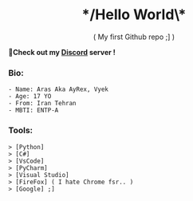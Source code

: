 <h1 class="title" align="center">*/Hello World\*</h1>
<p class="introduction" align="center">( My first Github repo ;] )</p>

💎**Check out my [Discord](https://discord.gg/jxTDYJ7Sjy) server !**
<!-- And don't open this video https://www.youtube.com/watch?v=dQw4w9WgXcQ -->
### **Bio:**

```
- Name: Aras Aka AyRex, Vyek
- Age: 17 YO
- From: Iran Tehran
- MBTI: ENTP-A
```

### **Tools:**
```
> [Python]
> [C#]
> [VsCode]
> [PyCharm]
> [Visual Studio]
> [FireFox] ( I hate Chrome fsr.. )
> [Google] ;] 
```
